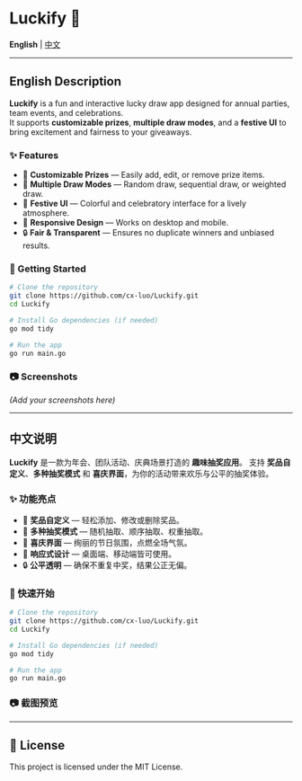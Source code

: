 # Luckify 🎉

**English** | [中文](#中文说明)

---

## English Description

**Luckify** is a fun and interactive lucky draw app designed for annual parties, team events, and celebrations.  
It supports **customizable prizes**, **multiple draw modes**, and a **festive UI** to bring excitement and fairness to your giveaways.

### ✨ Features
- 🎁 **Customizable Prizes** — Easily add, edit, or remove prize items.
- 🔄 **Multiple Draw Modes** — Random draw, sequential draw, or weighted draw.
- 🎨 **Festive UI** — Colorful and celebratory interface for a lively atmosphere.
- 📱 **Responsive Design** — Works on desktop and mobile.
- 🔒 **Fair & Transparent** — Ensures no duplicate winners and unbiased results.

### 🚀 Getting Started
```bash
# Clone the repository
git clone https://github.com/cx-luo/Luckify.git
cd Luckify

# Install Go dependencies (if needed)
go mod tidy

# Run the app
go run main.go
````

### 📷 Screenshots

*(Add your screenshots here)*

---

## 中文说明

**Luckify** 是一款为年会、团队活动、庆典场景打造的 **趣味抽奖应用**。
支持 **奖品自定义**、**多种抽奖模式** 和 **喜庆界面**，为你的活动带来欢乐与公平的抽奖体验。

### ✨ 功能亮点

* 🎁 **奖品自定义** — 轻松添加、修改或删除奖品。
* 🔄 **多种抽奖模式** — 随机抽取、顺序抽取、权重抽取。
* 🎨 **喜庆界面** — 绚丽的节日氛围，点燃全场气氛。
* 📱 **响应式设计** — 桌面端、移动端皆可使用。
* 🔒 **公平透明** — 确保不重复中奖，结果公正无偏。

### 🚀 快速开始

```bash
# Clone the repository
git clone https://github.com/cx-luo/Luckify.git
cd Luckify

# Install Go dependencies (if needed)
go mod tidy

# Run the app
go run main.go
```

### 📷 截图预览


---

## 📄 License

This project is licensed under the MIT License.

```
